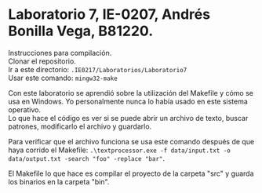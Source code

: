# Laboratorio 7, IE-0207, Andrés Bonilla Vega, B81220.
Instrucciones para compilación.    
Clonar el repositorio.  
Ir a este directorio: ``.IE0217/Laboratorios/Laboratorio7``  
Usar este comando: ``mingw32-make`` 

Con este laboratorio se aprendió sobre la utilización del Makefile y cómo se usa en Windows. Yo personalmente nunca lo había usado en este sistema operativo.  
Lo que hace el código es ver si se puede abrir un archivo de texto, buscar patrones, modificarlo el archivo y guardarlo.  

Para verificar que el archivo funciona se usa este comando después de que haya corrido el Makefile: ``.\textprocessor.exe -f data/input.txt -o data/output.txt -search "foo" -replace "bar"``.  

El Makefile lo que hace es compilar el proyecto de la carpeta "src" y guarda los binarios en la carpeta "bin".